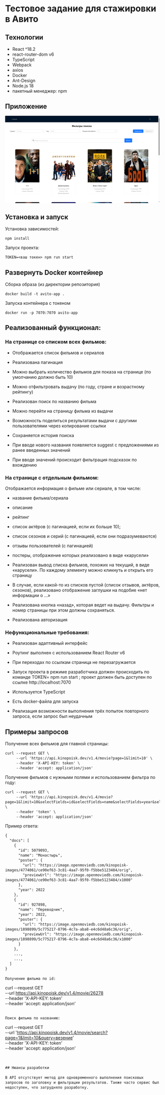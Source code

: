 # Тестовое задание для стажировки в Авито

## Технологии

- React ^18.2
- react-router-dom v6
- TypeScript
- Webpack
- axios
- Docker
- Ant-Design
- Node.js 18
- пакетный менеджер: npm

## Приложение

![alt text](images/app_screen.png)

## Установка и запуск

Установка зависимостей:

```
npm install
```

Запуск проекта:

```
TOKEN=<ваш токен> npm run start
```

## Развернуть Docker контейнер

Сборка образа (из директории репозитория)

```
docker build -t avito-app .
```

Запуска контейнера с токеном

```
docker run -p 7070:7070 avito-app
```

## Реализованный функционал:

### На странице со списком всех фильмов:

- Отображается список фильмов и сериалов
- Реализована пагинация
- Можно выбрать количество фильмов для показа на странице (по умолчанию должно быть 10)
- Можно отфильтровать выдачу (по году, стране и возрастному рейтингу)
- Реализован поиск по названию фильма
- Можно перейти на страницу фильма из выдачи

- Возможность поделиться результатами выдачи с другими пользователями через копирование ссылки
- Сохраняется история поиска
- При вводе нового названия появляется suggest с предложениями из ранее введенных значений
- При вводе значений происходит фильтрация подсказок по вхождению

### На странице с отдельным фильмом:

Отображается информация о фильме или сериале, в том числе:

- название фильма/сериала
- описание
- рейтинг
- список актёров (с пагинацией, если их больше 10);
- список сезонов и серий (с пагинацией, если они подразумеваются)
- отзывы пользователей (с пагинацией)
- постеры, отображение которых реализовано в виде «карусели»

- Реализован вывод списка фильмов, похожих на текущий, в виде «карусели». По каждому элементу можно кликнуть и открыть его страницу
- В случае, если какой-то из списков пустой (список отзывов, актёров, сезонов), реализовано отображение заглушки на подобие «нет информации о ...»
- Реализована кнопка «назад», которая ведет на выдачу. Фильтры и номер страницы при этом должны сохраняться.

- Реализована авторизация

### Нефункциональные требования:

- Реализован адаптивный интерфейс
- Роутинг выполнен с использованием React Router v6
- При переходах по ссылкам страница не перезагружается
- Запуск проекта в режиме разработчика должен происходить по команде TOKEN=<your api token> npm run start ; проект должен быть доступен по ссылке http://localhost:7070

- Используется TypeScript
- Есть docker-файла для запуска
- Реализация возможности выполнения трёх попыток повторного запроса, если запрос был неудачным

## Примеры запросов

Получение всех фильмов для главной страницы:
```
curl --request GET \
     --url 'https://api.kinopoisk.dev/v1.4/movie?page=1&limit=10' \
     --header 'X-API-KEY: token' \
     --header 'accept: application/json'
```

Получение фильмов с нужными полями и использованием фильтра по году:
```
curl --request GET \
     --url 'https://api.kinopoisk.dev/v1.4/movie?page=1&limit=10&selectFields=id&selectFields=name&selectFields=year&selectFields=poster&year=2022' \
     --header 'token' \
     --header 'accept: application/json'
```
Пример ответа:
```
{
  "docs": [
    {
      "id": 5079093,
      "name": "Монастырь",
      "poster": {
        "url": "https://image.openmoviedb.com/kinopoisk-images/4774061/ce90ef63-3c81-4aa7-95f0-f5bbe5123484/orig",
        "previewUrl": "https://image.openmoviedb.com/kinopoisk-images/4774061/ce90ef63-3c81-4aa7-95f0-f5bbe5123484/x1000"
      },
      "year": 2022
    },
    {
      "id": 927898,
      "name": "Переводчик",
      "year": 2022,
      "poster": {
        "url": "https://image.openmoviedb.com/kinopoisk-images/1898899/5c775217-8796-4c7a-aba8-e4c6d48a6c36/orig",
        "previewUrl": "https://image.openmoviedb.com/kinopoisk-images/1898899/5c775217-8796-4c7a-aba8-e4c6d48a6c36/x1000"
      }
    },
    ...,
    ...,
  ]
}

Получение фильма по id: 
```
curl --request GET \
     --url https://api.kinopoisk.dev/v1.4/movie/26278 \
     --header 'X-API-KEY: token' \
     --header 'accept: application/json'
```

Поиск фильма по названию:
```
curl --request GET \
     --url 'https://api.kinopoisk.dev/v1.4/movie/search?page=1&limit=10&query=везение' \
     --header 'X-API-KEY: token' \
     --header 'accept: application/json'
```


## Нюансы разработки

В API отсутствует метод для одновременного выполнения поисковых запросов по заголовку и фильтрации результатов. Также часто сервис был недоступен, что затрудняло разработку.
